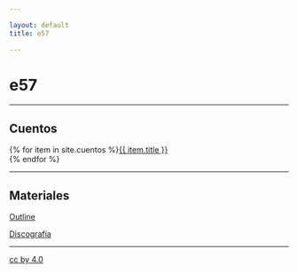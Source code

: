 ```yaml
---

layout: default
title: e57

---
```


# e57

---

## Cuentos

{% for item in site.cuentos %}<a href="{{ item.url }}">{{ item.title }}</a><br>{% endfor %}

---

## Materiales

[Outline](outline)

[Discografía](discografia)

---

[cc by 4.0](http://creativecommons.org/licenses/by-sa/4.0/)